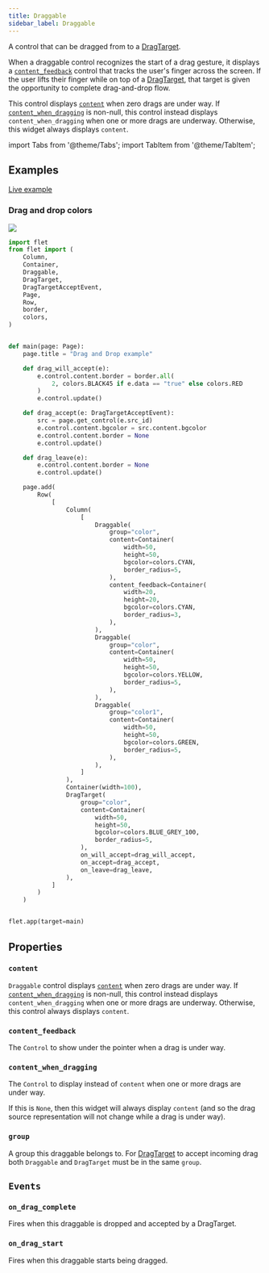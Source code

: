 ```yaml
---
title: Draggable
sidebar_label: Draggable
---
```


A control that can be dragged from to a [DragTarget](/docs/controls/dragtarget).

When a draggable control recognizes the start of a drag gesture, it displays a [`content_feedback`](#content_feedback) control that tracks the user's finger across the screen. If the user lifts their finger while on top of a [DragTarget](/docs/controls/dragtarget), that target is given the opportunity to complete drag-and-drop flow.

This control displays [`content`](#content) when zero drags are under way. If [`content_when_dragging`](#content_when_dragging) is non-null, this control instead displays `content_when_dragging` when one or more drags are underway. Otherwise, this widget always displays `content`.

import Tabs from '@theme/Tabs';
import TabItem from '@theme/TabItem';

## Examples

[Live example](https://flet-controls-gallery.fly.dev/utility/draggable)

### Drag and drop colors

<img src="/img/docs/controls/drag-and-drop/drag-and-drop-colors.gif" className="screenshot-50" />

<Tabs groupId="language">
  <TabItem value="python" label="Python" default>

```python
import flet
from flet import (
    Column,
    Container,
    Draggable,
    DragTarget,
    DragTargetAcceptEvent,
    Page,
    Row,
    border,
    colors,
)


def main(page: Page):
    page.title = "Drag and Drop example"

    def drag_will_accept(e):
        e.control.content.border = border.all(
            2, colors.BLACK45 if e.data == "true" else colors.RED
        )
        e.control.update()

    def drag_accept(e: DragTargetAcceptEvent):
        src = page.get_control(e.src_id)
        e.control.content.bgcolor = src.content.bgcolor
        e.control.content.border = None
        e.control.update()

    def drag_leave(e):
        e.control.content.border = None
        e.control.update()

    page.add(
        Row(
            [
                Column(
                    [
                        Draggable(
                            group="color",
                            content=Container(
                                width=50,
                                height=50,
                                bgcolor=colors.CYAN,
                                border_radius=5,
                            ),
                            content_feedback=Container(
                                width=20,
                                height=20,
                                bgcolor=colors.CYAN,
                                border_radius=3,
                            ),
                        ),
                        Draggable(
                            group="color",
                            content=Container(
                                width=50,
                                height=50,
                                bgcolor=colors.YELLOW,
                                border_radius=5,
                            ),
                        ),
                        Draggable(
                            group="color1",
                            content=Container(
                                width=50,
                                height=50,
                                bgcolor=colors.GREEN,
                                border_radius=5,
                            ),
                        ),
                    ]
                ),
                Container(width=100),
                DragTarget(
                    group="color",
                    content=Container(
                        width=50,
                        height=50,
                        bgcolor=colors.BLUE_GREY_100,
                        border_radius=5,
                    ),
                    on_will_accept=drag_will_accept,
                    on_accept=drag_accept,
                    on_leave=drag_leave,
                ),
            ]
        )
    )


flet.app(target=main)
```
  </TabItem>
</Tabs>

## Properties

### `content`

`Draggable` control displays [`content`](#content) when zero drags are under way. If [`content_when_dragging`](#content_when_dragging) is non-null, this control instead displays `content_when_dragging` when one or more drags are underway. Otherwise, this control always displays `content`.

### `content_feedback`

The `Control` to show under the pointer when a drag is under way.

### `content_when_dragging`

The `Control` to display instead of `content` when one or more drags are under way.

If this is `None`, then this widget will always display `content` (and so the drag source representation will not change while a drag is under way).

### `group`

A group this draggable belongs to. For [DragTarget](/docs/controls/dragtarget) to accept incoming drag both `Draggable` and `DragTarget` must be in the same `group`.

## `Events`

### `on_drag_complete`

Fires when this draggable is dropped and accepted by a DragTarget.

### `on_drag_start`

Fires when this draggable starts being dragged.
